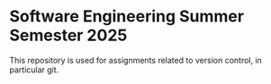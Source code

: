 # Software Engineering Summer Semester 2025

This repository is used for assignments related to version control, in particular git.
